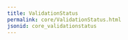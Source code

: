 ```yaml
---
title: ValidationStatus
permalink: core/ValidationStatus.html
jsonid: core_validationstatus
---
```

